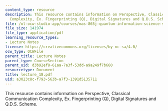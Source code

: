 ```yaml
---
content_type: resource
description: This resource contains information on Perspective, Classical Communication
  Complexity, Ex. Fingerprinting (Q), Digital Signatures and Q.D.S. Scheme.
file: /ol-ocw-studio-app/courses/mas-865j-quantum-information-science-spring-2006/a3023c8cf793563ba7f31391d5135711_lecture_18.pdf
file_size: 141974
file_type: application/pdf
learning_resource_types:
- Lecture Notes
license: https://creativecommons.org/licenses/by-nc-sa/4.0/
ocw_type: OCWFile
parent_title: Lecture Notes
parent_type: CourseSection
parent_uid: d3b92ef8-61aa-7a3f-53dd-a9a249f7b660
resourcetype: Document
title: lecture_18.pdf
uid: a3023c8c-f793-563b-a7f3-1391d5135711
---
```

This resource contains information on Perspective, Classical Communication Complexity, Ex. Fingerprinting (Q), Digital Signatures and Q.D.S. Scheme.